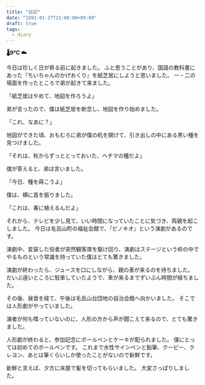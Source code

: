 ```yaml
---
title: "日記"
date: "1991-01-27T21:00:00+09:00"
draft: true
tags:
  - diary
---
```


__🌡9℃ ☁__

今日は珍しく日が昇る前に起きました。
ふと思うことがあり、国語の教科書にあった『ちいちゃんのかげおくり』を紙芝居にしようと思いました。
一・二の場面を作ったところで弟が起きて来ました。

「紙芝居はやめて、地図を作ろうよ」

弟が言ったので、僕は紙芝居を断念し、地図を作り始めました。

「これ、なあに？」

地図ができた頃、おもむろに弟が僕の机を開けて、引き出しの中にある黒い種を見つけました。

「それは、秋からずっととっておいた、ヘチマの種だよ」

僕が答えると、弟は言いました。

「今日、種を蒔こうよ」

僕は、横に首を振りました。

「これは、春に植えるんだよ」

それから、テレビを少し見て、いい時間になっていたことに気づき、両親を起こしました。
今日は毛呂山町の福祉会館で、『ピノキオ』という演劇があるのです。

演劇中、変装した役者が突然観客席を駆け回り、演劇はステージという枠の中でやるものという常識を持っていた僕はとても驚きました。

演劇が終わったら、ジュースを口にしながら、親の車が来るのを待ちました。
だいぶ遠いところに駐車していたようで、車が来るまでずいぶん時間が経ちました。

その後、昼食を経て、午後は毛呂山台団地の自治会館へ向かいました。
そこでは人形劇がやっていました。

演者が何も喋っていないのに、人形の方から声が聞こえて来るので、とても驚きました。

人形劇が終わると、参加記念にボールペンとケーキが配られました。
僕にとっては初めてのボールペンです。
これまで水性サインペンと鉛筆、クーピー、クレヨン、あとは筆くらいしか使ったことがないので新鮮です。

新鮮と言えば、夕方に床屋で髪を切ってもらいました。
大変さっぱりしました。
